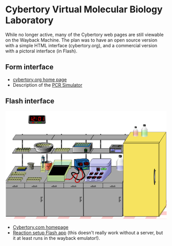 # Cybertory Virtual Molecular Biology Laboratory

While no longer active, many of the Cybertory web pages are still viewable on the Wayback Machine. The plan was to have an open source version with a simple HTML interface (cybertory.org), and a commercial version with a pictoral interface (in Flash).

## Form interface

* [cybertory.org home page](https://web.archive.org/web/20150814010346/http://www.cybertory.org/)
* Description of the [PCR Simulator](https://web.archive.org/web/20150814010346/http://www.cybertory.org/simulators/pcr/index.html)

## Flash interface

![flash interface](https://github.com/rmhorton/cybertoryTNG/blob/main/flashInterface.png)
* [Cybertory.com homepage](https://web.archive.org/web/20080911131451/http://www.cybertory.com/)
* [Reaction setup Flash app](https://web.archive.org/web/20081220111719/http://cybertory.com/cgi-bin/lab.cgi?place=rxnSetup) (this doesn't really work without a server, but it at least runs in the wayback emulator!).

